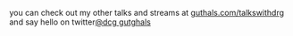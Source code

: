 you can check out my other talks and streams at [guthals.com/talkswithdrg](https://guthals.com/talkswithdrg) and say hello on twitter[@dcg gutghals](https://twiter.com/drguthals)
